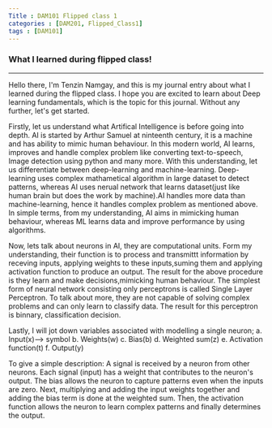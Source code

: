 ```yaml
---
Title : DAM101 Flipped class 1
categories : [DAM201, Flipped_Class1]
tags : [DAM101]
---
```


### What I learned during flipped class!

---

Hello there, I'm Tenzin Namgay, and this is my  journal entry about what I learned during the flipped class. I hope you are excited to learn about Deep learning fundamentals, which is the topic for this journal. Without any further, let's get started.

Firstly, let us understand what Artifical Intelligence is before going into depth.
AI is started by Arthur Samuel at ninteenth century, it is a machine and has ability to mimic human behaviour.
In this modern world, AI learns, improves and handle complex problem like converting text-to-speech, Image detection using python and many more.
With this understanding, let us differentiate between deep-learning and machine-learning.
Deep-learning uses complex mathametical algorithm in large dataset to detect patterns, whereas AI uses nerual network that learns dataset(just like human brain but does the work by machine).AI handles more data than machine-learning, hence it handles complex problem as mentioned above. In simple terms, from my understanding, AI aims in mimicking human behaviour, whereas ML learns data and improve performance by using algorithms.

Now, lets talk about neurons in AI, they are computational units. Form my understanding, their function is to process and transmittt information by receving inputs, applying weights to these inputs,suming them and applying activation function to produce an output.
The result for the above procedure is they learn and make decisions,mimicking human behaviour.
The simplest form of neural network consisting only perceptrons is called Single Layer Perceptron.
To talk about more, they are not capable of solving complex problems and can only learn to classify data. The result for this perceptron is binnary, classification decision.

Lastly, I will jot down variables associated with modelling a single neuron;
a. Input(x)--> symbol
b. Weights(w)
c. Bias(b)
d. Weighted sum(z)
e. Activation function(t)
f. Output(y)

To give a simple description: A signal is received by a neuron from other neurons. Each signal (input) has a weight that contributes to the neuron's output. The bias allows the neuron to capture patterns even when the inputs are zero. Next, multiplying and adding the input weights together and adding the bias term is done at the weighted sum. Then, the activation function allows the neuron to learn complex patterns and finally determines the output.











